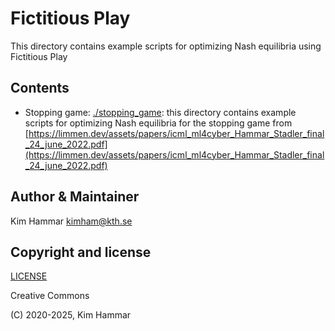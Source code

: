 # Fictitious Play

This directory contains example scripts for optimizing Nash equilibria using Fictitious Play

## Contents 

- Stopping game: [./stopping_game](stopping_game): this directory contains example scripts for optimizing Nash equilibria for the stopping game from [https://limmen.dev/assets/papers/icml_ml4cyber_Hammar_Stadler_final_24_june_2022.pdf](https://limmen.dev/assets/papers/icml_ml4cyber_Hammar_Stadler_final_24_june_2022.pdf)

## Author & Maintainer

Kim Hammar <kimham@kth.se>

## Copyright and license

[LICENSE](../../../LICENSE.md)

Creative Commons

(C) 2020-2025, Kim Hammar